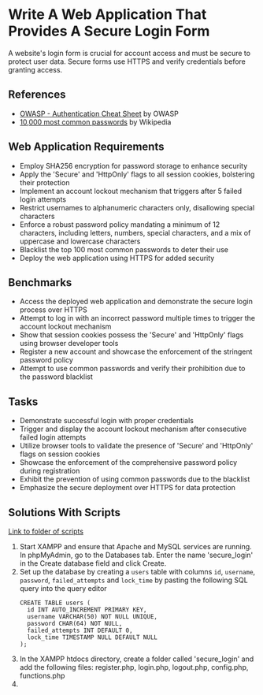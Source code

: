 # Write A Web Application That Provides A Secure Login Form
A website's login form is crucial for account access and must be secure to protect user data. Secure forms use HTTPS and verify credentials before granting access.


## References
- [OWASP - Authentication Cheat Sheet](https://github.com/OWASP/CheatSheetSeries/blob/master/cheatsheets/Authentication_Cheat_Sheet.md) by OWASP
- [10,000 most common passwords](https://en.wikipedia.org/wiki/Wikipedia:10,000_most_common_passwords) by Wikipedia

## Web Application Requirements
- Employ SHA256 encryption for password storage to enhance security
- Apply the 'Secure' and 'HttpOnly' flags to all session cookies, bolstering their protection
- Implement an account lockout mechanism that triggers after 5 failed login attempts
- Restrict usernames to alphanumeric characters only, disallowing special characters
- Enforce a robust password policy mandating a minimum of 12 characters, including letters, numbers, special characters, and a mix of uppercase and lowercase characters
- Blacklist the top 100 most common passwords to deter their use
- Deploy the web application using HTTPS for added security

## Benchmarks
- Access the deployed web application and demonstrate the secure login process over HTTPS
- Attempt to log in with an incorrect password multiple times to trigger the account lockout mechanism
- Show that session cookies possess the 'Secure' and 'HttpOnly' flags using browser developer tools
- Register a new account and showcase the enforcement of the stringent password policy
- Attempt to use common passwords and verify their prohibition due to the password blacklist

## Tasks
- Demonstrate successful login with proper credentials
- Trigger and display the account lockout mechanism after consecutive failed login attempts
- Utilize browser tools to validate the presence of 'Secure' and 'HttpOnly' flags on session cookies
- Showcase the enforcement of the comprehensive password policy during registration
- Exhibit the prevention of using common passwords due to the blacklist
- Emphasize the secure deployment over HTTPS for data protection


## Solutions With Scripts
[Link to folder of scripts]()
1. Start XAMPP and ensure that Apache and MySQL services are running. In phpMyAdmin, go to the Databases tab. Enter the name 'secure_login' in the Create database field and click Create.
2. Set up the database by creating a `users` table with columns `id`, `username`, `password`, `failed_attempts` and `lock_time` by pasting the following SQL query into the query editor
   ```
   CREATE TABLE users (
     id INT AUTO_INCREMENT PRIMARY KEY,
     username VARCHAR(50) NOT NULL UNIQUE,
     password CHAR(64) NOT NULL,
     failed_attempts INT DEFAULT 0,
     lock_time TIMESTAMP NULL DEFAULT NULL
   );
   ```
3. In the XAMPP htdocs directory, create a folder called 'secure_login' and add the following files: register.php, login.php, logout.php, config.php, functions.php
4. 

